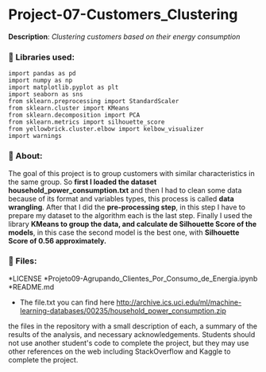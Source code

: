 # Project-07-Customers_Clustering
**Description**: *Clustering customers based on their energy consumption*

### :orange_book: Libraries used:

`import pandas as pd`<br>
`import numpy as np`<br>
`import matplotlib.pyplot as plt`<br>
`import seaborn as sns`<br>
`from sklearn.preprocessing import StandardScaler`<br>
`from sklearn.cluster import KMeans`<br>
`from sklearn.decomposition import PCA`<br>
`from sklearn.metrics import silhouette_score`<br>
`from yellowbrick.cluster.elbow import kelbow_visualizer`<br>
`import warnings`<br>


### :dart: About:

The goal of this project is to group customers with similar characteristics in the same group. So **first I loaded the dataset household_power_consumption.txt** and then I had to clean some data because of its format and variables types, this process is called **data wrangling**. After that I did the **pre-processing step**, in this step I have to prepare my dataset to the algorithm each is the last step. Finally I used the library **KMeans to group the data, and calculate de Silhouette Score of the models**, in this case the second model is the best one, with **Silhouette Score of 0.56 approximately.**

### :open_file_folder: Files:

*LICENSE
*Projeto09-Agrupando_Clientes_Por_Consumo_de_Energia.ipynb
*README.md
* The file.txt you can find here http://archive.ics.uci.edu/ml/machine-learning-databases/00235/household_power_consumption.zip

the files in the repository with a small description of each, a summary of the results of the analysis, and necessary acknowledgements. Students should not use another student's code to complete the project, but they may use other references on the web including StackOverflow and Kaggle to complete the project.
 

